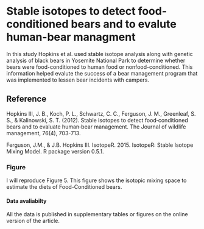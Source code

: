 # Stable isotopes to detect food-conditioned bears and to evalute human-bear managment 
In this study Hopkins et al. used stable isotope analysis along with genetic analysis of black bears in Yosemite National Park to determine whether bears were food-conditioned to human food or nonfood-conditioned. This information helped evalute the success of a bear management program that was implemented to lessen bear incidents with campers.   

## Reference 
Hopkins III, J. B., Koch, P. L., Schwartz, C. C., Ferguson, J. M., Greenleaf, S. S., & Kalinowski, S. T. (2012). Stable isotopes to detect food‐conditioned bears and to evaluate human‐bear management. The Journal of wildlife management, 76(4), 703-713.

Ferguson, J.M., & J.B. Hopkins III. IsotopeR. 2015. IsotopeR: Stable Isotope Mixing Model. R package version 0.5.1.

### Figure 
I will reproduce Figure 5. This figure shows the isotopic mixing space to estimate the diets of Food-Conditioned bears.  

#### Data avaliabilty  
All the data is published in supplementary tables or figures on the online version of the article.   
